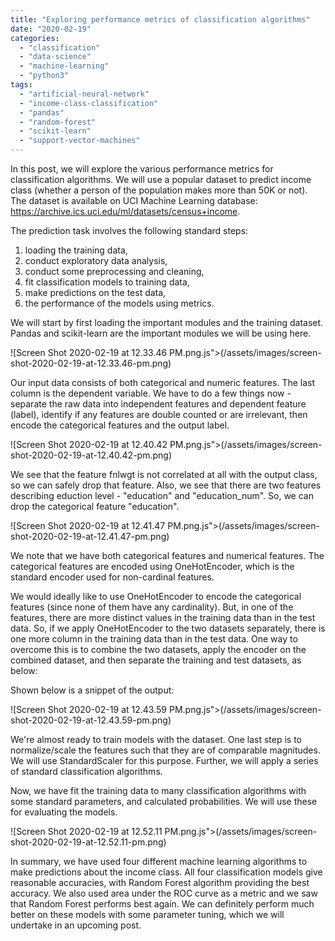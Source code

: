 ```yaml
---
title: "Exploring performance metrics of classification algorithms"
date: "2020-02-19"
categories: 
  - "classification"
  - "data-science"
  - "machine-learning"
  - "python3"
tags: 
  - "artificial-neural-network"
  - "income-class-classification"
  - "pandas"
  - "random-forest"
  - "scikit-learn"
  - "support-vector-machines"
---
```


In this post, we will explore the various performance metrics for classification algorithms. We will use a popular dataset to predict income class (whether a person of the population makes more than 50K or not). The dataset is available on UCI Machine Learning database: https://archive.ics.uci.edu/ml/datasets/census+income.

The prediction task involves the following standard steps:

1. loading the training data,
2. conduct exploratory data analysis,
3. conduct some preprocessing and cleaning,
4. fit classification models to training data,
5. make predictions on the test data,
6. the performance of the models using metrics.

We will start by first loading the important modules and the training dataset. Pandas and scikit-learn are the important modules we will be using here.

<script src="https://gist.github.com/ajey091/506a6825b6bce6b2f1d27babf30f854d.js"></script>

![Screen Shot 2020-02-19 at 12.33.46 PM.png.js"></script>(/assets/images/screen-shot-2020-02-19-at-12.33.46-pm.png)

Our input data consists of both categorical and numeric features. The last column is the dependent variable. We have to do a few things now - separate the raw data into independent features and dependent feature (label), identify if any features are double counted or are irrelevant, then encode the categorical features and the output label.

<script src="https://gist.github.com/ajey091/a66cbb5c90805a29fea3dcc7f618fe5f.js"></script>

![Screen Shot 2020-02-19 at 12.40.42 PM.png.js"></script>(/assets/images/screen-shot-2020-02-19-at-12.40.42-pm.png)

We see that the feature fnlwgt is not correlated at all with the output class, so we can safely drop that feature. Also, we see that there are two features describing eduction level - "education" and "education_num". So, we can drop the categorical feature "education".

<script src="https://gist.github.com/ajey091/e17f558ad983396c73e0d6683226e16b.js"></script>

![Screen Shot 2020-02-19 at 12.41.47 PM.png.js"></script>(/assets/images/screen-shot-2020-02-19-at-12.41.47-pm.png)

We note that we have both categorical features and numerical features. The categorical features are encoded using OneHotEncoder, which is the standard encoder used for non-cardinal features.

<script src="https://gist.github.com/ajey091/9366ce609ab947811adecc4a12b78168.js"></script>

We would ideally like to use OneHotEncoder to encode the categorical features (since none of them have any cardinality). But, in one of the features, there are more distinct values in the training data than in the test data. So, if we apply OneHotEncoder to the two datasets separately, there is one more column in the training data than in the test data. One way to overcome this is to combine the two datasets, apply the encoder on the combined dataset, and then separate the training and test datasets, as below:

<script src="https://gist.github.com/ajey091/650d427f7c76a687aeafe2bc7240e21d.js"></script>

Shown below is a snippet of the output:

![Screen Shot 2020-02-19 at 12.43.59 PM.png.js"></script>(/assets/images/screen-shot-2020-02-19-at-12.43.59-pm.png)

We're almost ready to train models with the dataset. One last step is to normalize/scale the features such that they are of comparable magnitudes. We will use StandardScaler for this purpose. Further, we will apply a series of standard classification algorithms.

<script src="https://gist.github.com/ajey091/12bf201a3983aab591ddcbdae81d4c08.js"></script>

<script src="https://gist.github.com/ajey091/3c84aed799cb7549a4f37e1ded03f745.js"></script>

<script src="https://gist.github.com/ajey091/56f639216a9c1f787ece1c3a9b66d3c6.js"></script>

<script src="https://gist.github.com/ajey091/bc2d564ee6327796cd77585dbef3eea2.js"></script>

<script src="https://gist.github.com/ajey091/c927d04b1fecfe64dd0c684a82bd5ada.js"></script>

Now, we have fit the training data to many classification algorithms with some standard parameters, and calculated probabilities. We will use these for evaluating the models.

<script src="https://gist.github.com/ajey091/df895f8b524f4ffe1d0aa9c9c8073f96.js"></script>

![Screen Shot 2020-02-19 at 12.52.11 PM.png.js"></script>(/assets/images/screen-shot-2020-02-19-at-12.52.11-pm.png)

In summary, we have used four different machine learning algorithms to make predictions about the income class. All four classification models give reasonable accuracies, with Random Forest algorithm providing the best accuracy. We also used area under the ROC curve as a metric and we saw that Random Forest performs best again. We can definitely perform much better on these models with some parameter tuning, which we will undertake in an upcoming post.
